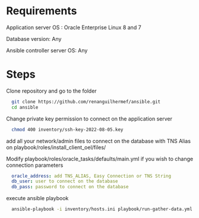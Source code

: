 # Requirements

Application server OS : Oracle Enterprise Linux 8 and 7


Database version: Any 


Ansible controller server OS: Any

# Steps

Clone repository and go to the folder
```bash
  git clone https://github.com/renanguilhermef/ansible.git
  cd ansible
```

Change private key permission to connect on the application server
```bash
  chmod 400 inventory/ssh-key-2022-08-05.key
```

add all your network/admin files to connect on the database with TNS Alias on playbook/roles/install_client_oel/files/

Modify playbook/roles/oracle_tasks/defaults/main.yml if you wish to change connection parameters

```yaml
  oracle_address: add TNS_ALIAS, Easy Connection or TNS String
  db_user: user to connect on the database
  db_pass: password to connect on the database
```
execute ansible playbook
```bash
  ansible-playbook -i inventory/hosts.ini playbook/run-gather-data.yml
